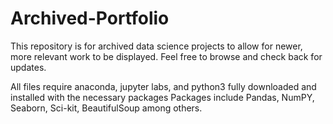 # Archived-Portfolio
 This repository is for archived data science projects to allow for newer, more relevant work to be displayed.
 Feel free to browse and check back for updates.

 All files require anaconda, jupyter labs, and python3 fully downloaded and installed with the necessary packages
 Packages include Pandas, NumPY, Seaborn, Sci-kit, BeautifulSoup among others.
